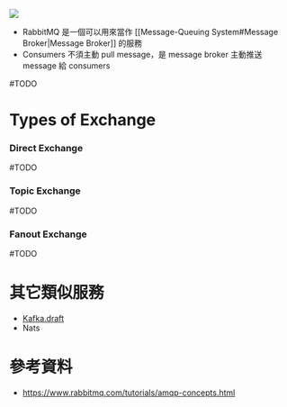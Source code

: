 ![](<https://raw.githubusercontent.com/Jamison-Chen/KM-software/master/img/exchanges-topic-fanout-direct.png>)

- RabbitMQ 是一個可以用來當作 [[Message-Queuing System#Message Broker|Message Broker]] 的服務
- Consumers 不須主動 pull message，是 message broker 主動推送 message 給 consumers

#TODO 

# Types of Exchange

### Direct Exchange

#TODO 

### Topic Exchange

#TODO 

### Fanout Exchange

#TODO 

# 其它類似服務

- [Kafka.draft](</Services/Kafka.draft.md>)
- Nats

# 參考資料

- <https://www.rabbitmq.com/tutorials/amqp-concepts.html>